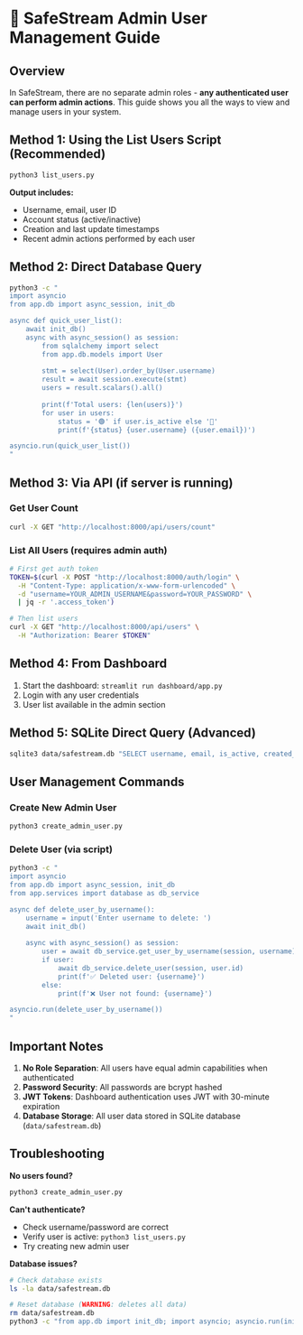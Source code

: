 # 👥 SafeStream Admin User Management Guide

## Overview
In SafeStream, there are no separate admin roles - **any authenticated user can perform admin actions**. This guide shows you all the ways to view and manage users in your system.

## Method 1: Using the List Users Script (Recommended)

```bash
python3 list_users.py
```

**Output includes:**
- Username, email, user ID
- Account status (active/inactive) 
- Creation and last update timestamps
- Recent admin actions performed by each user 

## Method 2: Direct Database Query

```bash
python3 -c "
import asyncio
from app.db import async_session, init_db

async def quick_user_list():
    await init_db()
    async with async_session() as session:
        from sqlalchemy import select
        from app.db.models import User
        
        stmt = select(User).order_by(User.username)
        result = await session.execute(stmt)
        users = result.scalars().all()
        
        print(f'Total users: {len(users)}')
        for user in users:
            status = '🟢' if user.is_active else '🔴'
            print(f'{status} {user.username} ({user.email})')

asyncio.run(quick_user_list())
"
```

## Method 3: Via API (if server is running)

### Get User Count
```bash
curl -X GET "http://localhost:8000/api/users/count"
```

### List All Users (requires admin auth)
```bash
# First get auth token
TOKEN=$(curl -X POST "http://localhost:8000/auth/login" \
  -H "Content-Type: application/x-www-form-urlencoded" \
  -d "username=YOUR_ADMIN_USERNAME&password=YOUR_PASSWORD" \
  | jq -r '.access_token')

# Then list users
curl -X GET "http://localhost:8000/api/users" \
  -H "Authorization: Bearer $TOKEN"
```

## Method 4: From Dashboard

1. Start the dashboard: `streamlit run dashboard/app.py`
2. Login with any user credentials
3. User list available in the admin section

## Method 5: SQLite Direct Query (Advanced)

```bash
sqlite3 data/safestream.db "SELECT username, email, is_active, created_at FROM users ORDER BY created_at DESC;"
```

## User Management Commands

### Create New Admin User
```bash
python3 create_admin_user.py
```

### Delete User (via script)
```bash
python3 -c "
import asyncio
from app.db import async_session, init_db
from app.services import database as db_service

async def delete_user_by_username():
    username = input('Enter username to delete: ')
    await init_db()
    
    async with async_session() as session:
        user = await db_service.get_user_by_username(session, username)
        if user:
            await db_service.delete_user(session, user.id)
            print(f'✅ Deleted user: {username}')
        else:
            print(f'❌ User not found: {username}')

asyncio.run(delete_user_by_username())
"
```

## Important Notes

1. **No Role Separation**: All users have equal admin capabilities when authenticated
2. **Password Security**: All passwords are bcrypt hashed
3. **JWT Tokens**: Dashboard authentication uses JWT with 30-minute expiration
4. **Database Storage**: All user data stored in SQLite database (`data/safestream.db`)

## Troubleshooting

**No users found?**
```bash
python3 create_admin_user.py
```

**Can't authenticate?**
- Check username/password are correct
- Verify user is active: `python3 list_users.py`
- Try creating new admin user

**Database issues?**
```bash
# Check database exists
ls -la data/safestream.db

# Reset database (WARNING: deletes all data)
rm data/safestream.db
python3 -c "from app.db import init_db; import asyncio; asyncio.run(init_db())"
``` 